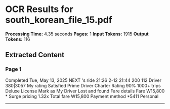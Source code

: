 # OCR Results for south_korean_file_15.pdf

**Processing Time:** 4.35 seconds
**Pages:** 1
**Input Tokens:** 1915
**Output Tokens:** 116

## Extracted Content

### Page 1

Completed Tue, May 13, 2025 NEXT 's ride 21:26 2-12 21:44 200 112 Driver 380|3057 My rating Satisfied Prime Driver Charter Rating 90% 1000+ trips Deluxe License Mark as My Driver Lost and found Fare details Fare W15,800 * Surge pricing 1.32x Total fare W15,800 Payment method *5411 Personal

---

